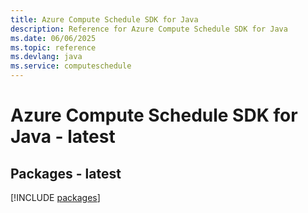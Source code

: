 ```yaml
---
title: Azure Compute Schedule SDK for Java
description: Reference for Azure Compute Schedule SDK for Java
ms.date: 06/06/2025
ms.topic: reference
ms.devlang: java
ms.service: computeschedule
---
```

# Azure Compute Schedule SDK for Java - latest
## Packages - latest
[!INCLUDE [packages](compute-schedule-index.md)]